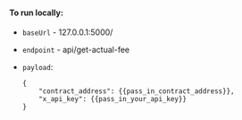 #### To run locally:

- `baseUrl` - 127.0.0.1:5000/
- `endpoint` - api/get-actual-fee

- `payload`: 
    ```
    {
	    "contract_address": {{pass_in_contract_address}}, 
	    "x_api_key": {{pass_in_your_api_key}}
    }
    ```
